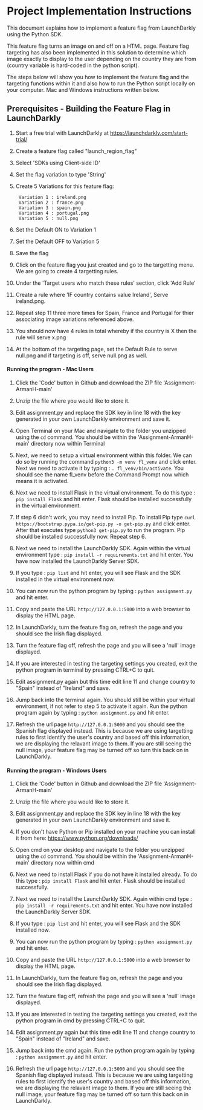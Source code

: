 # Project Implementation Instructions


This document explains how to implement a feature flag from LaunchDarkly using the Python SDK. 

This feature flag turns an image on and off on a HTML page. Feature flag targeting has also been implemented in this solution to determine which image exactly to display to the user depending on the country they are from (country variable is hard-coded in the python script). 

The steps below will show you how to implement the feature flag and the targeting functions within it and also how to run the Python script locally on your computer. Mac and Windows instructions written below.


## Prerequisites - Building the Feature Flag in LaunchDarkly 

1. Start a free trial with LaunchDarkly at https://launchdarkly.com/start-trial/

2. Create a feature flag called "launch_region_flag"

3. Select 'SDKs using Client-side ID'

4. Set the flag variation to type 'String'

5. Create 5 Variations for this feature flag:

		Variation 1 : ireland.png
		Variation 2 : france.png
		Variation 3 : spain.png
		Variation 4 : portugal.png
		Variation 5 : null.png

6. Set the Default ON to Variation 1

7. Set the Default OFF to Variation 5

8. Save the flag

9. Click on the feature flag you just created and go to the targetting menu. We are going to create 4 targetting rules.

10. Under the 'Target users who match these rules' section, click 'Add Rule'

11. Create a rule where 'IF country contains value Ireland', Serve ireland.png.

12. Repeat step 11 three more times for Spain, France and Portugal for thier associating image variations referenced above.

13. You should now have 4 rules in total whereby if the country is X then the rule will serve x.png

14. At the bottom of the targeting page, set the Default Rule to serve null.png and if targeting is off, serve null.png as well.





#### Running the program - Mac Users


1. Click the 'Code' button in Github and download the ZIP file 'Assignment-ArmanH-main'

2. Unzip the file where you would like to store it.

3. Edit assignment.py and replace the SDK key in line 18 with the key generated in your own LaunchDarkly environment and save it.

4. Open Terminal on your Mac and navigate to the folder you unzipped using the `cd` command. You should be within the 'Assignment-ArmanH-main' directory now within Terminal

5. Next, we need to setup a virtual environment within this folder. We can do so by running the command `python3 -m venv fl_venv` and click enter. Next we need to activate it by typing : `. fl_venv/bin/activate`. You should see the name fl_venv before the Command Prompt now which means it is activated.

6. Next we need to install Flask in the virtual environment. To do this type : `pip install Flask` and hit enter. Flask should be installed successfully in the virtual environment.

7. If step 6 didn't work, you may need to install Pip. To install Pip type `curl https://bootstrap.pypa.io/get-pip.py -o get-pip.py` and click enter. After that executes type `python3 get-pip.py` to run the program. Pip should be installed successfully now. Repeat step 6.

8. Next we need to install the LaunchDarkly SDK. Again within the virtual environment type : `pip install -r requirements.txt` and hit enter. You have now installed the LaunchDarkly Server SDK.

9. If you type : `pip list` and hit enter, you will see Flask and the SDK installed in the virtual environment now.

10. You can now run the python program by typing : `python assignment.py` and hit enter.

11. Copy and paste the URL `http://127.0.0.1:5000` into a web browser to display the HTML page.

12. In LaunchDarkly, turn the feature flag on, refresh the page and you should see the Irish flag displayed. 

13. Turn the feature flag off, refresh the page and you will see a 'null' image displayed.

14. If you are interested in testing the targeting settings you created, exit the python program in terminal by pressing CTRL+C to quit.

15. Edit assignment.py again but this time edit line 11 and change country to "Spain" instead of "Ireland" and save.

16. Jump back into the terminal again. You should still be within your virtual environment, if not refer to step 5 to activate it again. Run the python program again by typing : `python assignment.py` and hit enter.

17. Refresh the url page `http://127.0.0.1:5000` and you should see the Spanish flag displayed instead. This is because we are using targetting rules to first identify the user's country and based off this information, we are displaying the relavant image to them. If you are still seeing the null image, your feature flag may be turned off so turn this back on in LaunchDarkly.




#### Running the program - Windows Users


1. Click the 'Code' button in Github and download the ZIP file 'Assignment-ArmanH-main'

2. Unzip the file where you would like to store it.

3. Edit assignment.py and replace the SDK key in line 18 with the key generated in your own LaunchDarkly environment and save it.

4. If you don't have Python or Pip installed on your machine you can install it from here: https://www.python.org/downloads/

5. Open cmd on your desktop and navigate to the folder you unzipped using the `cd` command. You should be within the 'Assignment-ArmanH-main' directory now within cmd

6. Next we need to install Flask if you do not have it installed already. To do this type : `pip install Flask` and hit enter. Flask should be installed successfully.

7. Next we need to install the LaunchDarkly SDK. Again within cmd type : `pip install -r requirements.txt` and hit enter. You have now installed the LaunchDarkly Server SDK.

8. If you type : `pip list` and hit enter, you will see Flask and the SDK installed now.

9. You can now run the python program by typing : `python assignment.py` and hit enter.

10. Copy and paste the URL `http://127.0.0.1:5000` into a web browser to display the HTML page.

11. In LaunchDarkly, turn the feature flag on, refresh the page and you should see the Irish flag displayed. 

12. Turn the feature flag off, refresh the page and you will see a 'null' image displayed.

13. If you are interested in testing the targeting settings you created, exit the python program in cmd by pressing CTRL+C to quit.

14. Edit assignment.py again but this time edit line 11 and change country to "Spain" instead of "Ireland" and save.

15. Jump back into the cmd again. Run the python program again by typing : `python assignment.py` and hit enter.

16. Refresh the url page `http://127.0.0.1:5000` and you should see the Spanish flag displayed instead. This is because we are using targetting rules to first identify the user's country and based off this information, we are displaying the relavant image to them. If you are still seeing the null image, your feature flag may be turned off so turn this back on in LaunchDarkly.














